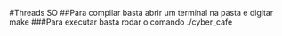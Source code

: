 #Threads SO
##Para compilar basta abrir um terminal na pasta e digitar make
###Para executar basta rodar o comando ./cyber_cafe
